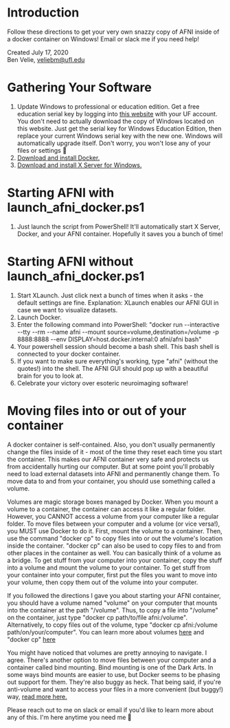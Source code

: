 # Introduction
Follow these directions to get your very own snazzy copy of AFNI inside of a docker container on Windows! Email or slack me if you need help!

Created July 17, 2020  
Ben Velie, veliebm@ufl.edu

# Gathering Your Software
1) Update Windows to professional or education edition. Get a free education serial key by logging into [this website](https://azureforeducation.microsoft.com/devtools) with your UF account. You don't need to actually download the copy of Windows located on this website. Just get the serial key for Windows Education Edition, then replace your current Windows serial key with the new one. Windows will automatically upgrade itself. Don't worry, you won't lose any of your files or settings 🙂
2) [Download and install Docker.](https://docs.docker.com/docker-for-windows/install/)
3) [Download and install X Server for Windows.](https://sourceforge.net/projects/vcxsrv/files/latest/download)

# Starting AFNI with launch_afni_docker.ps1
1) Just launch the script from PowerShell! It'll automatically start X Server, Docker, and your AFNI container. Hopefully it saves you a bunch of time!

# Starting AFNI without launch_afni_docker.ps1
1) Start XLaunch. Just click next a bunch of times when it asks - the default settings are fine. Explanation: XLaunch enables our AFNI GUI in case we want to visualize datasets.
2) Launch Docker.
3) Enter the following command into PowerShell: "docker run --interactive --tty --rm --name afni --mount source=volume,destination=/volume -p 8888:8888 --env DISPLAY=host.docker.internal:0 afni/afni bash"
3) Your powershell session should become a bash shell. This bash shell is connected to your docker container.
4) If you want to make sure everything's working, type "afni" (without the quotes!) into the shell. The AFNI GUI should pop up with a beautiful brain for you to look at.
5) Celebrate your victory over esoteric neuroimaging software!

# Moving files into or out of your container
A docker container is self-contained. Also, you don't usually permanently change the files inside of it - most of the time they reset each time you start the container. This makes our AFNI container very safe and protects us from accidentally hurting our computer. But at some point you'll probably need to load external datasets into AFNI and permanently change them. To move data to and from your container, you should use something called a volume.

Volumes are magic storage boxes managed by Docker. When you mount a volume to a container, the container can access it like a regular folder. However, you CANNOT access a volume from your computer like a regular folder. To move files between your computer and a volume (or vice versa!), you MUST use Docker to do it. First, mount the volume to a container. Then, use the command "docker cp" to copy files into or out the volume's location inside the container. "docker cp" can also be used to copy files to and from other places in the container as well. You can basically think of a volume as a bridge. To get stuff from your computer into your container, copy the stuff into a volume and mount the volume to your container. To get stuff from your container into your computer, first put the files you want to move into your volume, then copy them out of the volume into your computer.

If you followed the directions I gave you about starting your AFNI container, you should have a volume named "volume" on your computer that mounts into the container at the path "/volume". Thus, to copy a file into "/volume" on the container, just type "docker cp path/to/file afni:/volume". Alternatively, to copy files out of the volume, type "docker cp afni:/volume path/on/your/computer". You can learn more about volumes [here](https://docs.docker.com/storage/volumes/) and "docker cp" [here](https://docs.docker.com/engine/reference/commandline/cp/)

You might have noticed that volumes are pretty annoying to navigate. I agree. There's another option to move files between your computer and a container called bind mounting. Bind mounting is one of the Dark Arts. In some ways bind mounts are easier to use, but Docker seems to be phasing out support for them. They're also buggy as heck. That being said, if you're anti-volume and want to access your files in a more convenient (but buggy!) way, [read more here.](https://docs.docker.com/storage/bind-mounts/)

Please reach out to me on slack or email if you'd like to learn more about any of this. I'm here anytime you need me 🙂